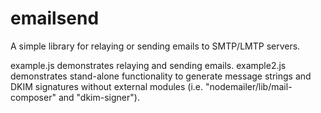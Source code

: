 # emailsend
A simple library for relaying or sending emails to SMTP/LMTP servers.

example.js demonstrates relaying and sending emails.
example2.js demonstrates stand-alone functionality to generate message strings and DKIM signatures without external modules (i.e. "nodemailer/lib/mail-composer" and "dkim-signer").